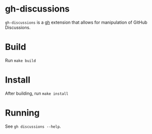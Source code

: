 # gh-discussions

`gh-discussions` is a [gh](https://github.com/cli/cli) extension that allows for manipulation
of GitHub Discussions.

# Build

Run `make build`

# Install

After building, run `make install`

# Running

See `gh discussions --help`.
